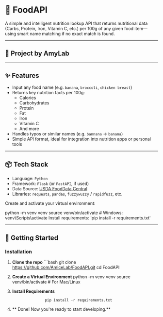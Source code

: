 # 🍎 FoodAPI

A simple and intelligent nutrition lookup API that returns nutritional data (Carbs, Protein, Iron, Vitamin C, etc.) per 100g of any given food item—using smart name matching if no exact match is found.

---

## 🧪 Project by AmyLab

---

## ✨ Features

- Input any food name (e.g. `banana`, `broccoli`, `chicken breast`)
- Returns key nutrition facts per 100g:
  - Calories
  - Carbohydrates
  - Protein
  - Fat
  - Iron
  - Vitamin C
  - And more
- Handles typos or similar names (e.g. `bannana` → `banana`)
- Simple API format, ideal for integration into nutrition apps or personal tools

---

## 📦 Tech Stack

- Language: `Python`
- Framework: `Flask` (or `FastAPI`, if used)
- Data Source: [USDA FoodData Central](https://fdc.nal.usda.gov/) 
- Libraries: `requests`, `pandas`, `fuzzywuzzy` / `rapidfuzz`, etc.


Create and activate your virtual environment:

python -m venv venv
source venv/bin/activate  # Windows: venv\Scripts\activate
Install requirements:
'pip install -r requirements.txt'

---

## 🚀 Getting Started

### Installation

1. **Clone the repo**
                      ```bash
                      git clone https://github.com/AmiceLab/FoodAPI.git
                      cd FoodAPI

2. **Create a Virtual Environment**
                      python -m venv venv
                      source venv/bin/activate  # For Mac/Linux

                      
3. **Install Requirements**

                      pip install -r requirements.txt

4. ** Done! Now you're ready to start developing.**


                      
                      
